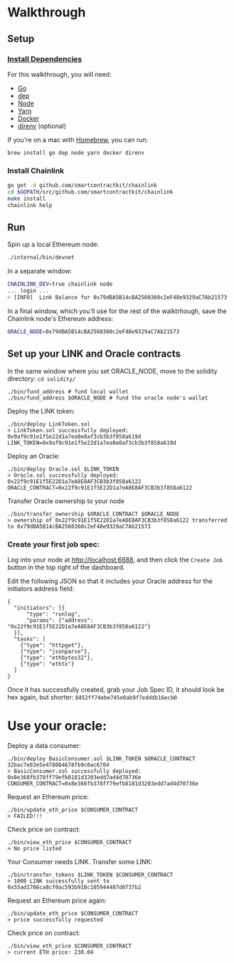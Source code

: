 # Walkthrough

## Setup

### [Install Dependencies](https://github.com/smartcontractkit/chainlink#install)

For this walkthrough, you will need:

- [Go](https://golang.org/doc/install#install)
- [dep](https://github.com/golang/dep#installation)
- [Node](https://nodejs.org/en/download/package-manager/)
- [Yarn](https://yarnpkg.com/lang/en/docs/install/#mac-stable)
- [Docker](https://www.docker.com/get-started)
- [direnv](https://direnv.net/) (optional)

If you're on a mac with [Homebrew](https://brew.sh/), you can run:

`brew install go dep node yarn docker direnv`

### Install Chainlink


```bash
go get -d github.com/smartcontractkit/chainlink
cd $GOPATH/src/github.com/smartcontractkit/chainlink
make install
chainlink help
```

## Run

Spin up a local Ethereum node:

```bash
./internal/bin/devnet
```

In a separate window:

```bash
CHAINLINK_DEV=true chainlink node
... login ...
> [INFO]  Link Balance for 0x79dBA5B14cBA2560360c2eF48e9329aC7Ab21573
```

In a final window, which you'll use for the rest of the walktrhough, save the Chainlink node's Ethereum address:
```bash
ORACLE_NODE=0x79dBA5B14cBA2560360c2eF48e9329aC7Ab21573
```

## Set up your LINK and Oracle contracts
In the same window where you set ORACLE_NODE, move to the solidity directory: `cd solidity/`

```
./bin/fund_address # fund local wallet
./bin/fund_address $ORACLE_NODE # fund the oracle node's wallet
```

Deploy the LINK token:

```
./bin/deploy LinkToken.sol
> LinkToken.sol successfully deployed: 0x9af9c91e1f5e22d1a7ea8e8af3cb3b3f858a619d
LINK_TOKEN=0x9af9c91e1f5e22d1a7ea8e8af3cb3b3f858a619d
```

Deploy an Oracle:

```
./bin/deploy Oracle.sol $LINK_TOKEN
> Oracle.sol successfully deployed: 0x22f9c91E1f5E22D1a7eA8E8AF3CB3b3f858a6122
ORACLE_CONTRACT=0x22f9c91E1f5E22D1a7eA8E8AF3CB3b3f858a6122
```
Transfer Oracle ownership to your node


```
./bin/transfer_ownership $ORACLE_CONTRACT $ORACLE_NODE
> ownership of 0x22f9c91E1f5E22D1a7eA8E8AF3CB3b3f858a6122 transferred to 0x79dBA5B14cBA2560360c2eF48e9329aC7Ab21573
```

### Create your first job spec:

Log into your node at [http://localhost:6688](http://localhost:6688), and then click the `Create Job` button in the top right of the dashboard.

Edit the following JSON so that it includes your Oracle address for the initiators address field:
```
{
  "initiators": [{
      "type": "runlog",
      "params": {"address": "0x22f9c91E1f5E22D1a7eA8E8AF3CB3b3f858a6122"}
  }],
  "tasks": [
    {"type": "httpget"},
    {"type": "jsonparse"},
    {"type": "ethbytes32"},
    {"type": "ethtx"}
  ]
}
```

Once it has successfully created, grab your Job Spec ID, it should look be hex again, but shorter: `8452ff74ebe745e0ab9f7edddb16ecb0 `


# Use your oracle:
Deploy a data consumer:

```
./bin/deploy BasicConsumer.sol $LINK_TOKEN $ORACLE_CONTRACT 32bac7e83e5e478084678fb9c0ac6704
> BasicConsumer.sol successfully deployed: 0x8e368fb378ff79efb8181d3203edd7ad4d70736e
CONSUMER_CONTRACT=0x8e368fb378ff79efb8181d3203edd7ad4d70736e
```

Request an Ethereum price:

```
./bin/update_eth_price $CONSUMER_CONTRACT
> FAILED!!!
```

Check price on contract:

```
./bin/view_eth_price $CONSUMER_CONTRACT
> No price listed
```

Your Consumer needs LINK. Transfer some LINK:

```
./bin/transfer_tokens $LINK_TOKEN $CONSUMER_CONTRACT
> 1000 LINK successfully sent to 0x55ad1706ca8cf0ac593b918c105944487d0737b2
```

Request an Ethereum price again:

```
./bin/update_eth_price $CONSUMER_CONTRACT
> price successfully requested
```

Check price on contract:

```
./bin/view_eth_price $CONSUMER_CONTRACT
> current ETH price: 230.04
```
